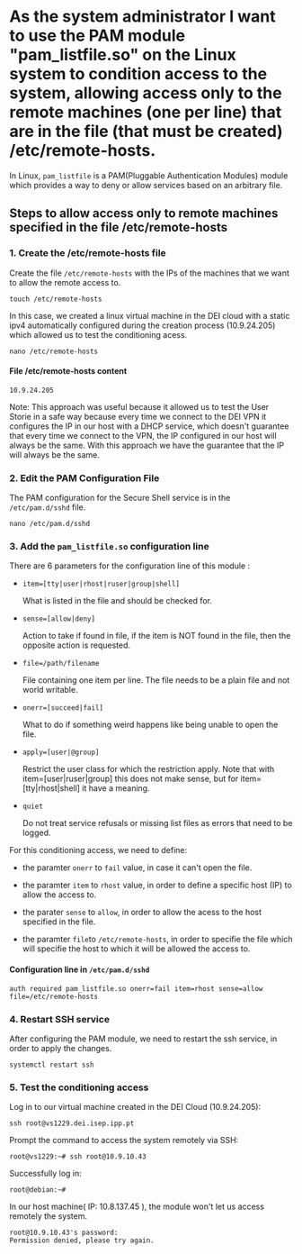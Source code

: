 # As the system administrator I want to use the PAM module "pam_listfile.so" on the Linux system to condition access to the system, allowing access only to the remote machines (one per line) that are in the file (that must be created) /etc/remote-hosts.

In Linux, `pam_listfile` is a PAM(Pluggable Authentication Modules) module which provides a way to deny or allow services based on an arbitrary file.

## Steps to allow access only to remote machines specified in the file /etc/remote-hosts

### **1. Create the /etc/remote-hosts file**

Create the file `/etc/remote-hosts` with the IPs of the machines that we want to allow the remote access to.

    touch /etc/remote-hosts

In this case, we created a linux virtual machine in the DEI cloud with a static ipv4 automatically configured during the creation process (10.9.24.205) which allowed us to test the conditioning acess.
    
    nano /etc/remote-hosts


####  File /etc/remote-hosts content 

    10.9.24.205

Note: This approach was useful because it allowed us to test the User Storie in a safe way because every time we connect to the DEI VPN it configures the IP in our host with a DHCP service, which doesn't guarantee that every time we connect to the VPN, the IP configured in our host will always be the same. With this approach we have the guarantee that the IP will always be the same.

### **2. Edit the PAM Configuration File**

The PAM configuration for the Secure Shell service is in the `/etc/pam.d/sshd` file.  

    nano /etc/pam.d/sshd

### **3. Add the `pam_listfile.so` configuration line**

There are 6 parameters for the configuration line of this module :

- `item=[tty|user|rhost|ruser|group|shell]`
    
    What is listed in the file and should be checked for.

- `sense=[allow|deny]`

    Action to take if found in file, if the item is NOT found in the file, then the opposite action is requested.

- `file=/path/filename`
    
    File containing one item per line. The file needs to be a plain file and not world writable.

- `onerr=[succeed|fail]`
    
    What to do if something weird happens like being unable to open the file.

- `apply=[user|@group]`
    
    Restrict the user class for which the restriction apply. Note that with item=[user|ruser|group] this does not make sense, but for item=[tty|rhost|shell] it have a meaning.

- `quiet`
    
    Do not treat service refusals or missing list files as errors that need to be logged.

For this conditioning access, we need to define:

- the paramter `onerr` to `fail` value, in case it can't open the file.

- the paramter `item` to `rhost` value, in order to define a specific host (IP) to allow the access to.

- the parater `sense` to `allow`, in order to allow the acess to the host specified in the file.

- the paramter `file`to `/etc/remote-hosts`, in order to specifie the file which will specifie the host to which it will be allowed the access to.

#### Configuration line in `/etc/pam.d/sshd` 

    auth required pam_listfile.so onerr=fail item=rhost sense=allow file=/etc/remote-hosts

### **4. Restart SSH service**

After configuring the PAM module, we need to restart the ssh service, in order to apply the changes.

    systemctl restart ssh



### **5. Test the conditioning access**

Log in to our virtual machine created in the DEI Cloud (10.9.24.205):

    ssh root@vs1229.dei.isep.ipp.pt

Prompt the command to access the system remotely via SSH:

    root@vs1229:~# ssh root@10.9.10.43

Successfully log in:

    root@debian:~# 


In our host machine( IP: 10.8.137.45 ), the module won't let us access remotely the system.  

    root@10.9.10.43's password: 
    Permission denied, please try again.